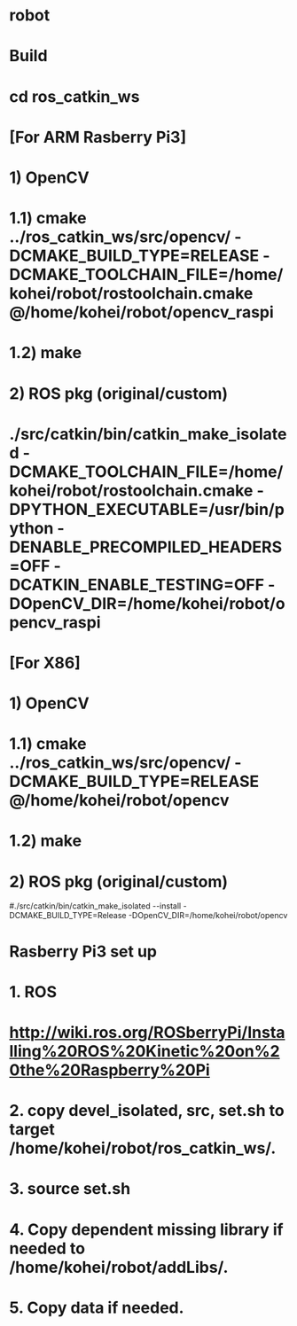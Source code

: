 # robot

# Build
#
# cd ros_catkin_ws
#
# [For ARM Rasberry Pi3]
# 1) OpenCV
# 1.1) cmake ../ros_catkin_ws/src/opencv/ -DCMAKE_BUILD_TYPE=RELEASE -DCMAKE_TOOLCHAIN_FILE=/home/kohei/robot/rostoolchain.cmake @/home/kohei/robot/opencv_raspi 
# 1.2) make
#
# 2) ROS pkg (original/custom)
# ./src/catkin/bin/catkin_make_isolated -DCMAKE_TOOLCHAIN_FILE=/home/kohei/robot/rostoolchain.cmake -DPYTHON_EXECUTABLE=/usr/bin/python -DENABLE_PRECOMPILED_HEADERS=OFF -DCATKIN_ENABLE_TESTING=OFF -DOpenCV_DIR=/home/kohei/robot/opencv_raspi
# 
# [For X86]
# 1) OpenCV
# 1.1) cmake ../ros_catkin_ws/src/opencv/ -DCMAKE_BUILD_TYPE=RELEASE @/home/kohei/robot/opencv
# 1.2) make
#
# 2) ROS pkg (original/custom)
#./src/catkin/bin/catkin_make_isolated --install -DCMAKE_BUILD_TYPE=Release -DOpenCV_DIR=/home/kohei/robot/opencv



# Rasberry Pi3 set up
# 1. ROS
# http://wiki.ros.org/ROSberryPi/Installing%20ROS%20Kinetic%20on%20the%20Raspberry%20Pi

# 2. copy devel_isolated, src, set.sh to target /home/kohei/robot/ros_catkin_ws/.
# 3. source set.sh
# 4. Copy dependent missing library if needed to /home/kohei/robot/addLibs/.
# 5. Copy data if needed.
#
